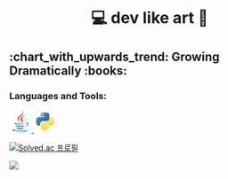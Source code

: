 # <center>**:computer: dev like art :musical_score:**</center>

<h2 aligh="Left"> :chart_with_upwards_trend: Growing Dramatically :books: </h2>

<h3 align="left">Languages and Tools:</h3>
<p align="left"> <a href="https://www.java.com" target="_blank" rel="noreferrer"> <img src="https://raw.githubusercontent.com/devicons/devicon/master/icons/java/java-original.svg" alt="java" width="40" height="40"/> </a> <a href="https://www.python.org" target="_blank" rel="noreferrer"> <img src="https://raw.githubusercontent.com/devicons/devicon/master/icons/python/python-original.svg" alt="python" width="40" height="40"/> </a> </p>

[![Solved.ac
프로필](http://mazassumnida.wtf/api/v2/generate_badge?boj=yt930310)](https://solved.ac/yt930310)

<img src="http://mazandi.herokuapp.com/api?handle=yt930310&theme=cold"/>

<!--
**Jaeyoung222/Jaeyoung222** is a ✨ _special_ ✨ repository because its `README.md` (this file) appears on your GitHub profile.

Here are some ideas to get you started:

- 🔭 I’m currently working on ...
- 🌱 I’m currently learning ...
- 👯 I’m looking to collaborate on ...
- 🤔 I’m looking for help with ...
- 💬 Ask me about ...
- 📫 How to reach me: ...
- 😄 Pronouns: ...
- ⚡ Fun fact: ...
-->
